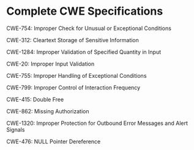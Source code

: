 

# Complete CWE Specifications

CWE-754: Improper Check for Unusual or Exceptional Conditions

CWE-312: Cleartext Storage of Sensitive Information

CWE-1284: Improper Validation of Specified Quantity in Input

CWE-20: Improper Input Validation

CWE-755: Improper Handling of Exceptional Conditions

CWE-799: Improper Control of Interaction Frequency

CWE-415: Double Free

CWE-862: Missing Authorization

CWE-1320: Improper Protection for Outbound Error Messages and Alert Signals

CWE-476: NULL Pointer Dereference